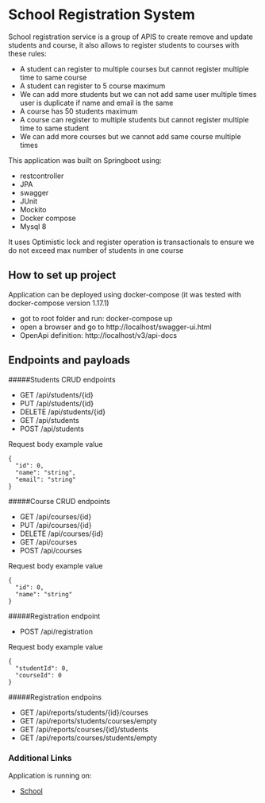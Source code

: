 # School Registration System

School registration service is a group of APIS to create remove and update students and course, it also allows to register students to courses with these rules:
 * A student can register to multiple courses but cannot register multiple time to same course
 * A student can register to 5 course maximum
 * We can add more students but we can not add same user multiple times user is duplicate if name and email is the same
 * A course has 50 students maximum  
 * A course can register to multiple students but cannot register multiple time to same student
 * We can add more courses but we cannot add same course multiple times


This application was built on Springboot using:
 * restcontroller
 * JPA
 * swagger
 * JUnit 
 * Mockito
 * Docker compose
 * Mysql 8

It uses Optimistic lock and register operation is transactionals to ensure we do not exceed max number of students in one course   

## How to set up project
Application can be deployed using docker-compose (it was tested with docker-compose version 1.17.1)
* got to root folder and run: docker-compose up 
* open a browser and go to http://localhost/swagger-ui.html
* OpenApi definition: http://localhost/v3/api-docs


## Endpoints and payloads
#####Students CRUD endpoints

* GET /api​/students​/{id}
* PUT /api​/students​/{id}
* DELETE /api​/students​/{id}
* GET /api​/students
* POST ​/api​/students

Request body example value

	{
	  "id": 0,
	  "name": "string",
	  "email": "string"
	}

#####Course CRUD endpoints
* GET /api​/courses​/{id}
* PUT /api​/courses​/{id}
* DELETE /api​/courses​/{id}
* GET ​/api​/courses
* POST /api​/courses

Request body example value

	{
	  "id": 0,
	  "name": "string"
	}

#####Registration endpoint
* POST /api​/registration

Request body example value

	{
      "studentId": 0,
      "courseId": 0
	}

#####Registration endpoins
* GET /api​/reports​/students​/{id}​/courses
* GET ​/api​/reports​/students​/courses​/empty
* GET ​/api​/reports​/courses​/{id}​/students
* GET ​/api​/reports​/courses​/students​/empty

### Additional Links
Application is running on:

* [School](https://school.testmycloud.net/swagger-ui.html)

